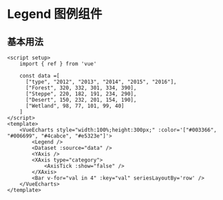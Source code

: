 # Legend 图例组件

<script setup>
  import { ref } from 'vue'
  import * as echarts from 'echarts';

  const data =[
      ["type", "2012", "2013", "2014", "2015", "2016"],
      ["Forest", 320, 332, 301, 334, 390],
      ["Steppe", 220, 182, 191, 234, 290],
      ["Desert", 150, 232, 201, 154, 190],
      ["Wetland", 98, 77, 101, 99, 40]
    ]
</script>

<VueEcharts style="width:100%;height:300px;" :color='["#003366", "#006699", "#4cabce", "#e5323e"]'>
    <Legend />
    <Dataset :source="data" />
    <YAxis />
    <XAxis>
        <AxisTick :show="false" />
    </XAxis>
    <Bar v-for="val in 4" :key="val" seriesLayoutBy='row' />
</VueEcharts>

## 基本用法

```vue
<script setup>
    import { ref } from 'vue'

    const data =[
      ["type", "2012", "2013", "2014", "2015", "2016"],
      ["Forest", 320, 332, 301, 334, 390],
      ["Steppe", 220, 182, 191, 234, 290],
      ["Desert", 150, 232, 201, 154, 190],
      ["Wetland", 98, 77, 101, 99, 40]
    ]
</script>
<template>
    <VueEcharts style="width:100%;height:300px;" :color='["#003366", "#006699", "#4cabce", "#e5323e"]'>
        <Legend />
        <Dataset :source="data" />
        <YAxis />
        <XAxis type="category">
            <AxisTick :show="false" />
        </XAxis>
        <Bar v-for="val in 4" :key="val" seriesLayoutBy='row' />
    </VueEcharts>
</template>
```
